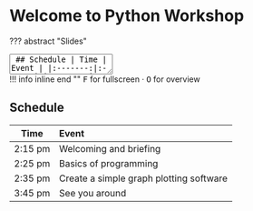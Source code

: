# Welcome to Python Workshop

??? abstract "Slides"
    <div class="reveal deck1">
      <div class="slides">
        <section data-markdown>
          <textarea data-template>
            ## Schedule
            |  Time   | Event |
            |:-------:|:------|
            | 2:15 pm | Welcoming and briefing |
            | 2:25 pm | Basics of general programming |
            | 2:35 pm | Create a simple graph plotting software |
            | 3:45 pm | See you around |
            ---
            # Welcome to Python Workshop
            by Sunway University, School of Engineering and Technology
          </textarea>
        </section>
      </div>
    </div>
    !!! info inline end ""
        <kbd>F</kbd> for fullscreen &middot;
        <kbd>O</kbd> for overview

## Schedule

|  Time   | Event |
|:-------:|:------|
| 2:15 pm | Welcoming and briefing |
| 2:25 pm | Basics of programming |
| 2:35 pm | Create a simple graph plotting software |
| 3:45 pm | See you around |

